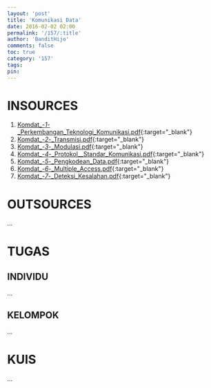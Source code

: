 ```yaml
---
layout: 'post'
title: 'Komunikasi Data'
date: 2016-02-02 02:00
permalink: '/157/:title'
author: 'BanditHijo'
comments: false
toc: true
category: '157'
tags:
pin:
---
```


# INSOURCES
1. [Komdat_-_1_-_Perkembangan_Teknologi_Komunikasi.pdf](https://goo.gl/forms/QfXV0LpDsE1OIqok2){:target="_blank"}
2. [Komdat_-_2_-_Transmisi.pdf](https://goo.gl/forms/ygkQG9fHc05XPpHc2){:target="_blank"}
3. [Komdat_-_3_-_Modulasi.pdf](https://goo.gl/forms/5jzm92bGx6b4y44v2){:target="_blank"}
4. [Komdat_-_4_-_Protokol__Standar_Komunikasi.pdf](https://goo.gl/forms/kToi4OVrn8MnqVAp1){:target="_blank"}
5. [Komdat_-_5_-_Pengkodean_Data.pdf](https://goo.gl/forms/DeuOrW2YjdKlDg2J3){:target="_blank"}
6. [Komdat_-_6_-_Multiple_Access.pdf](https://goo.gl/forms/cwe95LXP3HsPFeKE3){:target="_blank"}
7. [Komdat_-_7_-_Deteksi_Kesalahan.pdf](https://goo.gl/forms/cveAp8JQEXk0tMrz1){:target="_blank"}

# OUTSOURCES
...

# TUGAS

## INDIVIDU
...

## KELOMPOK
...

# KUIS
...
